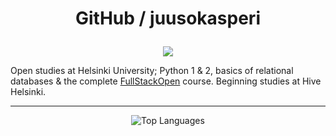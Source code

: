 # <p align="center">GitHub / juusokasperi</p> #

<p align="center">
  <img src="https://komarev.com/ghpvc/?username=juusokasperi&label=Visitors&color=red&style=for-the-badge" />
</p>

Open studies at Helsinki University; Python 1 & 2, basics of relational databases & the complete <a href="https://fullstackopen.com/en/">FullStackOpen</a> course. Beginning studies at Hive Helsinki.

---

<div align="center">
  <img src="https://github-readme-stats.vercel.app/api/top-langs/?username=juusokasperi&layout=compact&theme=shadow_red" alt="Top Languages" />
</div>

